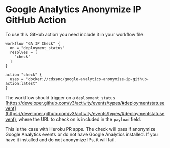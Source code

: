 # Google Analytics Anonymize IP GitHub Action

To use this GitHub action you need include it in your workflow file:

```
workflow "GA IP Check" {
  on = "deployment_status"
  resolves = [
    "check"
  ]
}

action "check" {
  uses = "docker://cdssnc/google-analytics-anonymize-ip-github-action:latest"
}
```

The workflow should trigger on a `deployment_status` [https://developer.github.com/v3/activity/events/types/#deploymentstatusevent](https://developer.github.com/v3/activity/events/types/#deploymentstatusevent), where the URL to check on is included in the `payload` field. 

This is the case with Heroku PR apps. The check will pass if anonymize Google Analytics events or do not have Google Analytics installed. If you have it installed and do not anonymize IPs, it will fail.
